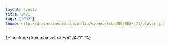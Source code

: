 ```yaml
--- 
layout: sieutv
title: 2471
tags: ["002"]
thumb: http://drainmainvein.com/media/videos/tmb/000/002/471/player.jpg
---
```

{% include drainmainvein key="2471" %} 
